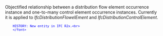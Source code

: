 Objectified relationship between a distribution flow element occurrence instance and one-to-many control element occurrence instances. Currently it is applied to _IfcDistributionFlowelEment_ and _IfcDistributionControlElement_.

> <font color="#0000ff" size="-1">
    	HISTORY: New entity in IFC R2x.<br>
    	</font>